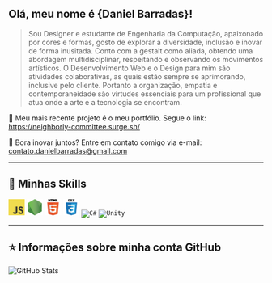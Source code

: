 ## Olá, meu nome é <strong>{Daniel Barradas}!</strong>

> Sou Designer e estudante de Engenharia da Computação, apaixonado por cores e formas, gosto de explorar a diversidade, inclusão e inovar de forma inusitada. Conto com a gestalt como aliada, obtendo uma abordagem multidisciplinar, respeitando e observando os movimentos artísticos. O Desenvolvimento Web e o Design para mim são atividades colaborativas, as quais estão sempre se aprimorando, inclusive pelo cliente. Portanto a organização, empatia e contemporaneidade são virtudes essenciais para um profissional que atua onde a arte e a tecnologia se encontram.

🔭 Meu mais recente projeto é o meu portfólio. Segue o link: https://neighborly-committee.surge.sh/

💬 Bora inovar juntos? Entre em contato comigo via e-mail: contato.danielbarradas@gmail.com

----

## 🚀 Minhas Skills

<code><img height="32" src="https://raw.githubusercontent.com/github/explore/80688e429a7d4ef2fca1e82350fe8e3517d3494d/topics/javascript/javascript.png" alt="Javascript"/></code>
<code><img height="32" src="https://raw.githubusercontent.com/github/explore/80688e429a7d4ef2fca1e82350fe8e3517d3494d/topics/nodejs/nodejs.png" alt="Nodejs"/></code>
<code><img height="32" src="https://raw.githubusercontent.com/github/explore/80688e429a7d4ef2fca1e82350fe8e3517d3494d/topics/html/html.png" alt="HTML5"/></code>
<code><img height="32" src="https://raw.githubusercontent.com/github/explore/80688e429a7d4ef2fca1e82350fe8e3517d3494d/topics/css/css.png" alt="CSS"/></code>
<code><img height="32" src="https://github.com/dotnet/vscode-csharp/blob/main/images/csharpIcon.png" alt="C#"/></code>
<code><img height="32" src="https://upload.wikimedia.org/wikipedia/commons/thumb/c/c4/Unity_2021.svg/1280px-Unity_2021.svg.png" alt="Unity"/></code>


---

## ⭐ Informações sobre minha conta GitHub
![GitHub Stats](https://github-readme-stats.vercel.app/api?username=barradasdan&show_icons=true)
